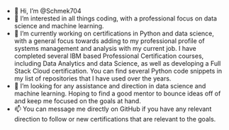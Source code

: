 - 👋 Hi, I’m @Schmek704
- 👀 I’m interested in all things coding, with a professional focus on data science and machine learning. 
- 🌱 I’m currently working on certifications in Python and data science, with a general focus towards adding to my professional profile of systems management and analysis with my current job. I have completed several IBM based Professional Certification courses, including Data Analytics and data Science, as well as developing a Full Stack Cloud certification. You can find several Python code snippets in my list of repositories that I have used over the years. 
- 💞️ I’m looking for any assistance and direction in data science and machine learning. Hoping to find a good mentor to bounce ideas off of and keep me focused on the goals at hand.
- 📫 You can message me directly on GitHub if you have any relevant direction to follow or new certifications that are relevant to the goals. 

<!---
Schmek704/Schmek704 is a ✨ special ✨ repository because its `README.md` (this file) appears on your GitHub profile.
You can click the Preview link to take a look at your changes.
--->
